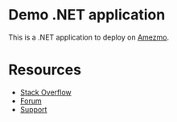 # Demo .NET application

This is a .NET application to deploy on [Amezmo](https://www.amezmo.com/platform/dotnet-core).



# Resources
 - [Stack Overflow](https://stackoverflow.com/questions/tagged/amezmo)
 - [Forum](https://github.com/amezmo/ideas/discussions)
 - [Support](https://www.amezmo.com/support)
